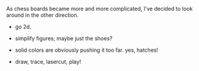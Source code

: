 As chess boards became more and more complicated, I've decided to look around in the other direction.

* go 2d.

* simplify figures; maybe just the shoes?

* solid colors are obviously pushing it too far. yes, hatches!

* draw, trace, lasercut, play!